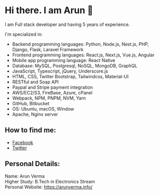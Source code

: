 # Hi there. I am Arun 👋

I am Full stack developer and having 5 years of experience.

I'm specialized in:

- Backend programming languages: Python, Node.js, Nest.js, PHP, Django, Flask, Laravel Framework
- Frontend programming languages: React.js, Next.js, Vue.js, Angular
- Mobile app programming language: React Native
- Database: MySQL, Postgresql, NoSQL, MongoDB, GraphQL
- JavaScript, Typescript, jQuery, Underscore.js
- HTML, CSS, Twitter Bootstrap, Tailwindcss, Material-UI
- RESTful and Soap API
- Paypal and Stripe payment integration
- AWS/EC2/S3, FireBase, Azure, cPanel
- Webpack, NPM, PNPM, NVM, Yarn
- GitHub, Bitbucket
- OS: Ubuntu, macOS, Window
- Apache, Nginx server

## How to find me: 

  - [Facebook](https://www.facebook.com/arundevops)
  - [Twitter](https://twitter.com/arundevops)

## Personal Details:

Name: Arun Verma<br>
Higher Study: B.Tech in Electronics Stream <br>
Personal Website: https://arunverma.info/<br>
